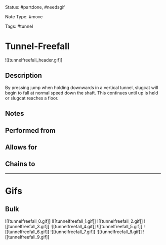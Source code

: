 Status: #partdone, #needsgif 

Note Type: #move

Tags: #tunnel 

# Tunnel-Freefall
![[tunnelfreefall_header.gif]]
## Description
By pressing jump when holding downwards in a vertical tunnel, slugcat will begin to fall at normal speed down the shaft. This continues until up is held or slugcat reaches a floor.

## Notes


## Performed from


## Allows for


## Chains to


___
# Gifs
## Bulk
![[tunnelfreefall_0.gif]]
![[tunnelfreefall_1.gif]]
![[tunnelfreefall_2.gif]]
![[tunnelfreefall_3.gif]]
![[tunnelfreefall_4.gif]]
![[tunnelfreefall_5.gif]]
![[tunnelfreefall_6.gif]]
![[tunnelfreefall_7.gif]]
![[tunnelfreefall_8.gif]]
![[tunnelfreefall_9.gif]]